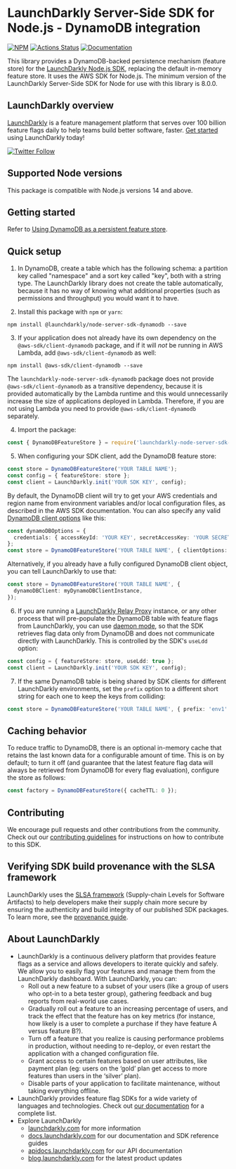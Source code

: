 # LaunchDarkly Server-Side SDK for Node.js - DynamoDB integration

[![NPM][node-dynamodb-npm-badge]][node-dynamodb-npm-link]
[![Actions Status][node-dynamodb-ci-badge]][node-dynamodb-ci]
[![Documentation](https://img.shields.io/static/v1?label=GitHub+Pages&message=API+reference&color=00add8)](https://launchdarkly.github.io/js-core/packages/store/node-server-sdk-dynamodb/docs/)

This library provides a DynamoDB-backed persistence mechanism (feature store) for the [LaunchDarkly Node.js SDK](https://github.com/launchdarkly/js-core/packages/sdk/server-node), replacing the default in-memory feature store. It uses the AWS SDK for Node.js.
The minimum version of the LaunchDarkly Server-Side SDK for Node for use with this library is 8.0.0.

## LaunchDarkly overview

[LaunchDarkly](https://www.launchdarkly.com) is a feature management platform that serves over 100 billion feature flags daily to help teams build better software, faster. [Get started](https://docs.launchdarkly.com/home/getting-started) using LaunchDarkly today!

[![Twitter Follow](https://img.shields.io/twitter/follow/launchdarkly.svg?style=social&label=Follow&maxAge=2592000)](https://twitter.com/intent/follow?screen_name=launchdarkly)

## Supported Node versions

This package is compatible with Node.js versions 14 and above.

## Getting started

Refer to [Using DynamoDB as a persistent feature store](https://docs.launchdarkly.com/sdk/features/storing-data/dynamodb#nodejs-server-side).

## Quick setup

1. In DynamoDB, create a table which has the following schema: a partition key called "namespace" and a sort key called "key", both with a string type. The LaunchDarkly library does not create the table automatically, because it has no way of knowing what additional properties (such as permissions and throughput) you would want it to have.

2. Install this package with `npm` or `yarn`:

`npm install @launchdarkly/node-server-sdk-dynamodb --save`

3. If your application does not already have its own dependency on the `@aws-sdk/client-dynamodb` package, and if it will _not_ be running in AWS Lambda, add `@aws-sdk/client-dynamodb` as well:

`npm install @aws-sdk/client-dynamodb --save`

The `launchdarkly-node-server-sdk-dynamodb` package does not provide `@aws-sdk/client-dynamodb` as a transitive dependency, because it is provided automatically by the Lambda runtime and this would unnecessarily increase the size of applications deployed in Lambda. Therefore, if you are not using Lambda you need to provide `@aws-sdk/client-dynamodb` separately.

4. Import the package:

```typescript
const { DynamoDBFeatureStore } = require('launchdarkly-node-server-sdk-dynamodb');
```

5. When configuring your SDK client, add the DynamoDB feature store:

```typescript
const store = DynamoDBFeatureStore('YOUR TABLE NAME');
const config = { featureStore: store };
const client = LaunchDarkly.init('YOUR SDK KEY', config);
```

By default, the DynamoDB client will try to get your AWS credentials and region name from environment variables and/or local configuration files, as described in the AWS SDK documentation. You can also specify any valid [DynamoDB client options](https://docs.aws.amazon.com/AWSJavaScriptSDK/latest/AWS/DynamoDB.html#constructor-property) like this:

```typescript
const dynamoDBOptions = {
  credentials: { accessKeyId: 'YOUR KEY', secretAccessKey: 'YOUR SECRET' },
};
const store = DynamoDBFeatureStore('YOUR TABLE NAME', { clientOptions: dynamoDBOptions });
```

Alternatively, if you already have a fully configured DynamoDB client object, you can tell LaunchDarkly to use that:

```typescript
const store = DynamoDBFeatureStore('YOUR TABLE NAME', {
  dynamoDBClient: myDynamoDBClientInstance,
});
```

6. If you are running a [LaunchDarkly Relay Proxy](https://github.com/launchdarkly/ld-relay) instance, or any other process that will pre-populate the DynamoDB table with feature flags from LaunchDarkly, you can use [daemon mode](https://github.com/launchdarkly/ld-relay#daemon-mode), so that the SDK retrieves flag data only from DynamoDB and does not communicate directly with LaunchDarkly. This is controlled by the SDK's `useLdd` option:

```typescript
const config = { featureStore: store, useLdd: true };
const client = LaunchDarkly.init('YOUR SDK KEY', config);
```

7. If the same DynamoDB table is being shared by SDK clients for different LaunchDarkly environments, set the `prefix` option to a different short string for each one to keep the keys from colliding:

```typescript
const store = DynamoDBFeatureStore('YOUR TABLE NAME', { prefix: 'env1' });
```

## Caching behavior

To reduce traffic to DynamoDB, there is an optional in-memory cache that retains the last known data for a configurable amount of time. This is on by default; to turn it off (and guarantee that the latest feature flag data will always be retrieved from DynamoDB for every flag evaluation), configure the store as follows:

```typescript
const factory = DynamoDBFeatureStore({ cacheTTL: 0 });
```

## Contributing

We encourage pull requests and other contributions from the community. Check out our [contributing guidelines](CONTRIBUTING.md) for instructions on how to contribute to this SDK.

## Verifying SDK build provenance with the SLSA framework

LaunchDarkly uses the [SLSA framework](https://slsa.dev/spec/v1.0/about) (Supply-chain Levels for Software Artifacts) to help developers make their supply chain more secure by ensuring the authenticity and build integrity of our published SDK packages. To learn more, see the [provenance guide](PROVENANCE.md).

## About LaunchDarkly

- LaunchDarkly is a continuous delivery platform that provides feature flags as a service and allows developers to iterate quickly and safely. We allow you to easily flag your features and manage them from the LaunchDarkly dashboard. With LaunchDarkly, you can:
  - Roll out a new feature to a subset of your users (like a group of users who opt-in to a beta tester group), gathering feedback and bug reports from real-world use cases.
  - Gradually roll out a feature to an increasing percentage of users, and track the effect that the feature has on key metrics (for instance, how likely is a user to complete a purchase if they have feature A versus feature B?).
  - Turn off a feature that you realize is causing performance problems in production, without needing to re-deploy, or even restart the application with a changed configuration file.
  - Grant access to certain features based on user attributes, like payment plan (eg: users on the ‘gold’ plan get access to more features than users in the ‘silver’ plan).
  - Disable parts of your application to facilitate maintenance, without taking everything offline.
- LaunchDarkly provides feature flag SDKs for a wide variety of languages and technologies. Check out [our documentation](https://docs.launchdarkly.com/sdk) for a complete list.
- Explore LaunchDarkly
  - [launchdarkly.com](https://www.launchdarkly.com/ 'LaunchDarkly Main Website') for more information
  - [docs.launchdarkly.com](https://docs.launchdarkly.com/ 'LaunchDarkly Documentation') for our documentation and SDK reference guides
  - [apidocs.launchdarkly.com](https://apidocs.launchdarkly.com/ 'LaunchDarkly API Documentation') for our API documentation
  - [blog.launchdarkly.com](https://blog.launchdarkly.com/ 'LaunchDarkly Blog Documentation') for the latest product updates

[node-dynamodb-ci-badge]: https://github.com/launchdarkly/js-core/actions/workflows/node-dynamodb.yml/badge.svg
[node-dynamodb-ci]: https://github.com/launchdarkly/js-core/actions/workflows/node-dynamodb.yml
[node-dynamodb-npm-badge]: https://img.shields.io/npm/v/@launchdarkly/node-server-sdk-dynamodb.svg?style=flat-square
[node-dynamodb-npm-link]: https://www.npmjs.com/package/@launchdarkly/node-server-sdk-dynamodb
